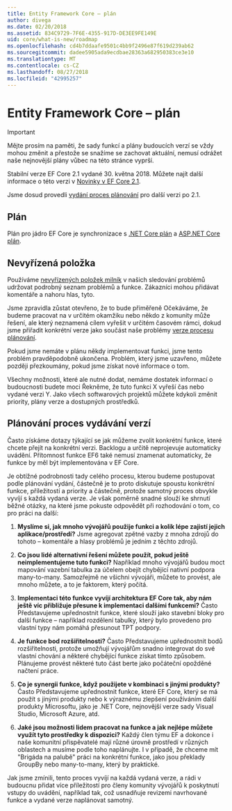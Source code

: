 ```yaml
---
title: Entity Framework Core – plán
author: divega
ms.date: 02/20/2018
ms.assetid: 834C9729-7F6E-4355-917D-DE3EE9FE149E
uid: core/what-is-new/roadmap
ms.openlocfilehash: cd4b7ddaafe9501c4bb9f2496e87f619d239ab62
ms.sourcegitcommit: dadee5905ada9ecdbae28363a682950383ce3e10
ms.translationtype: MT
ms.contentlocale: cs-CZ
ms.lasthandoff: 08/27/2018
ms.locfileid: "42995257"
---
```

# <a name="entity-framework-core-roadmap"></a>Entity Framework Core – plán

> [!IMPORTANT]
> Mějte prosím na paměti, že sady funkcí a plány budoucích verzí se vždy mohou změnit a přestože se snažíme se zachovat aktuální, nemusí odrážet naše nejnovější plány vůbec na této stránce vyprší.

Stabilní verze EF Core 2.1 vydané 30. května 2018. Můžete najít další informace o této verzi v [Novinky v EF Core 2.1](xref:core/what-is-new/ef-core-2.1).

Jsme dosud provedli [vydání proces plánování](#release-planning-process) pro další verzi po 2.1.

## <a name="schedule"></a>Plán

Plán pro jádro EF Core je synchronizace s [.NET Core plán](https://github.com/dotnet/core/blob/master/roadmap.md) a [ASP.NET Core plán](https://github.com/aspnet/Home/wiki/Roadmap).

## <a name="backlog"></a>Nevyřízená položka

Používáme [nevyřízených položek milník](https://github.com/aspnet/EntityFrameworkCore/issues?q=is%3Aopen+is%3Aissue+milestone%3ABacklog+sort%3Areactions-%2B1-desc) v našich sledování problémů udržovat podrobný seznam problémů a funkce. Zákazníci mohou přidávat komentáře a nahoru hlas, tyto.

Jsme zpravidla zůstat otevřeno, že to bude přiměřeně Očekáváme, že budeme pracovat na v určitém okamžiku nebo někdo z komunity může řešení, ale který neznamená cílem vyřešit v určitém časovém rámci, dokud jsme přiřadit konkrétní verze jako součást naše problémy [verze procesu plánování](#release-planning-process).

Pokud jsme nemáte v plánu někdy implementovat funkci, jsme tento problém pravděpodobně ukončena. Problém, který jsme uzavřeno, můžete později přezkoumány, pokud jsme získat nové informace o tom.

Všechny možnosti, které ale nutné dodat, nemáme dostatek informací o budoucnosti budete moci Řekněme, že tuto funkci X vyřeší čas nebo vydané verzi Y. Jako všech softwarových projektů můžete kdykoli změnit priority, plány verze a dostupných prostředků.

## <a name="release-planning-process"></a>Plánování proces vydávání verzí

Často získáme dotazy týkající se jak můžeme zvolit konkrétní funkce, které chcete přejít na konkrétní verzi. Backlogu a určitě neprojevuje automaticky uvádění. Přítomnost funkce EF6 také nemusí znamenat automaticky, že funkce by měl být implementována v EF Core.

Je obtížné podrobnosti tady celého procesu, kterou budeme postupovat podle plánování vydání, částečně je to proto diskutuje spoustu konkrétní funkce, příležitostí a priority a částečně, protože samotný proces obvykle vyvíjí s každá vydaná verze. Je však poměrně snadné slouží ke shrnutí běžné otázky, na které jsme pokuste odpovědět při rozhodování o tom, co pro práci na další:

1. **Myslíme si, jak mnoho vývojářů použije funkci a kolik lépe zajistí jejich aplikace/prostředí?** Jsme agregovat zpětné vazby z mnoha zdrojů do tohoto – komentáře a hlasy problémů je jedním z těchto zdrojů.

2. **Co jsou lidé alternativní řešení můžete použít, pokud ještě neimplementujeme tuto funkci?** Například mnoho vývojářů budou moct mapování vazební tabulka za účelem obejít chybějící nativní podpora many-to-many. Samozřejmě ne všichni vývojáři, můžete to provést, ale mnoho můžete, a to je faktorem, který počítá.

3. **Implementaci této funkce vyvíjí architektura EF Core tak, aby nám ještě víc přibližuje přesune k implementaci dalšími funkcemi?** Často Představujeme upřednostnit funkce, které slouží jako stavební bloky pro další funkce – například rozdělení tabulky, který bylo provedeno pro vlastní typy nám pomáhá přesunout TPT podpory.

4. **Je funkce bod rozšiřitelnosti?** Často Představujeme upřednostnit bodů rozšiřitelnosti, protože umožňují vývojářům snadno integrovat do své vlastní chování a některé chybějící funkce získat tímto způsobem. Plánujeme provést některé tuto část berte jako počáteční opožděné načtení práce.

5. **Co je synergii funkce, když použijete v kombinaci s jinými produkty?** Často Představujeme upřednostnit funkce, které EF Core, který se má použít s jinými produkty nebo k výraznému zlepšení používáním další produkty Microsoftu, jako je .NET Core, nejnovější verze sady Visual Studio, Microsoft Azure, atd.

6. **Jaké jsou možnosti lidem pracovat na funkce a jak nejlépe můžete využít tyto prostředky k dispozici?** Každý člen týmu EF a dokonce i naše komunitní přispěvatelé mají různé úrovně prostředí v různých oblastech a musíme podle toho naplánujte. I v případě, že chceme mít "Brigáda na palubě" práci na konkrétní funkce, jako jsou překlady GroupBy nebo many-to-many, který by praktické.

Jak jsme zmínili, tento proces vyvíjí na každá vydaná verze, a rádi v budoucnu přidat více příležitostí pro členy komunity vývojářů k poskytnutí vstupy do uvádění, například tak, což usnadňuje revizemi navrhované funkce a vydané verze naplánovat samotný.
